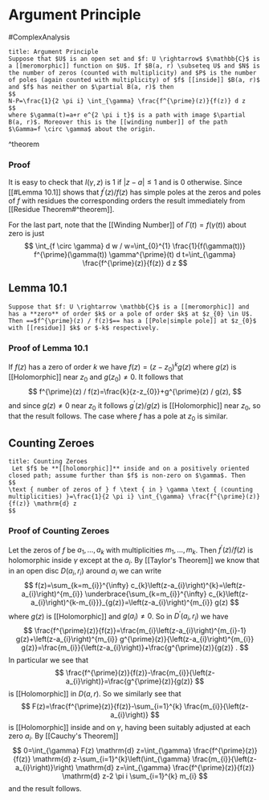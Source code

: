 # Argument Principle
#ComplexAnalysis 

```ad-theorem
title: Argument Principle
Suppose that $U$ is an open set and $f: U \rightarrow$ $\mathbb{C}$ is a [[meromorphic]] function on $U$. If $B(a, r) \subseteq U$ and $N$ is the number of zeros (counted with multiplicity) and $P$ is the number of poles (again counted with multiplicity) of $f$ [[inside]] $B(a, r)$ and $f$ has neither on $\partial B(a, r)$ then
$$
N-P=\frac{1}{2 \pi i} \int_{\gamma} \frac{f^{\prime}(z)}{f(z)} d z
$$
where $\gamma(t)=a+r e^{2 \pi i t}$ is a path with image $\partial B(a, r)$. Moreover this is the [[winding number]] of the path $\Gamma=f \circ \gamma$ about the origin.
```
^theorem

### Proof
It is easy to check that $I(\gamma, z)$ is 1 if $|z-a| \leq 1$ and is 0 otherwise. Since [[#Lemma 10.1]] shows that $f^{\prime}(z) / f(z)$ has simple poles at the zeros and poles of $f$ with residues the corresponding orders the result immediately from [[Residue Theorem#^theorem]].

For the last part, note that the [[Winding Number]] of $\Gamma(t)=f(\gamma(t))$ about zero is just
$$
\int_{f \circ \gamma} d w / w=\int_{0}^{1} \frac{1}{f(\gamma(t))} f^{\prime}(\gamma(t)) \gamma^{\prime}(t) d t=\int_{\gamma} \frac{f^{\prime}(z)}{f(z)} d z
$$

## Lemma 10.1
```ad-theorem
Suppose that $f: U \rightarrow \mathbb{C}$ is a [[meromorphic]] and has a **zero** of order $k$ or a pole of order $k$ at $z_{0} \in U$. Then ==$f^{\prime}(z) / f(z)$== has a [[Pole|simple pole]] at $z_{0}$ with [[residue]] $k$ or $-k$ respectively.
```

### Proof of Lemma 10.1
If $f(z)$ has a zero of order $k$ we have $f(z)=\left(z-z_{0}\right)^{k} g(z)$ where $g(z)$ is [[Holomorphic]] near $z_{0}$ and $g\left(z_{0}\right) \neq 0$. It follows that
$$
f^{\prime}(z) / f(z)=\frac{k}{z-z_{0}}+g^{\prime}(z) / g(z),
$$
and since $g(z) \neq 0$ near $z_{0}$ it follows $g^{\prime}(z) / g(z)$ is [[Holomorphic]] near $z_{0}$, so that the result follows. The case where $f$ has a pole at $z_{0}$ is similar.


## Counting Zeroes
```ad-algorithm
title: Counting Zeroes
 Let $f$ be **[[holomorphic]]** inside and on a positively oriented closed path; assume further than $f$ is non-zero on $\gamma$. Then
$$
\text { number of zeros of } f \text { in } \gamma \text { (counting multiplicities) }=\frac{1}{2 \pi i} \int_{\gamma} \frac{f^{\prime}(z)}{f(z)} \mathrm{d} z
$$
```

### Proof of Counting Zeroes
Let the zeros of $f$ be $a_{1}, \ldots, a_{k}$ with multiplicities $m_{1}, \ldots, m_{k}$. Then $f^{\prime}(z) / f(z)$ is holomorphic inside $\gamma$ except at the $a_{i}$. By [[Taylor's Theorem]] we know that in an open disc $D\left(a_{i}, r_{i}\right)$ around $a_{i}$ we can write
$$
f(z)=\sum_{k=m_{i}}^{\infty} c_{k}\left(z-a_{i}\right)^{k}=\left(z-a_{i}\right)^{m_{i}} \underbrace{\sum_{k=m_{i}}^{\infty} c_{k}\left(z-a_{i}\right)^{k-m_{i}}}_{g(z)}=\left(z-a_{i}\right)^{m_{i}} g(z)
$$
where $g(z)$ is [[Holomorphic]] and $g\left(a_{i}\right) \neq 0$. So in $D^{\prime}\left(a_{i}, r_{i}\right)$ we have
$$
\frac{f^{\prime}(z)}{f(z)}=\frac{m_{i}\left(z-a_{i}\right)^{m_{i}-1} g(z)+\left(z-a_{i}\right)^{m_{i}} g^{\prime}(z)}{\left(z-a_{i}\right)^{m_{i}} g(z)}=\frac{m_{i}}{\left(z-a_{i}\right)}+\frac{g^{\prime}(z)}{g(z)} .
$$
In particular we see that
$$
\frac{f^{\prime}(z)}{f(z)}-\frac{m_{i}}{\left(z-a_{i}\right)}=\frac{g^{\prime}(z)}{g(z)}
$$
is [[Holomorphic]] in $D(a, r)$. So we similarly see that
$$
F(z)=\frac{f^{\prime}(z)}{f(z)}-\sum_{i=1}^{k} \frac{m_{i}}{\left(z-a_{i}\right)}
$$
is [[Holomorphic]] inside and on $\gamma$, having been suitably adjusted at each zero $a_{i}$. By [[Cauchy's Theorem]]
$$
0=\int_{\gamma} F(z) \mathrm{d} z=\int_{\gamma} \frac{f^{\prime}(z)}{f(z)} \mathrm{d} z-\sum_{i=1}^{k}\left(\int_{\gamma} \frac{m_{i}}{\left(z-a_{i}\right)}\right) \mathrm{d} z=\int_{\gamma} \frac{f^{\prime}(z)}{f(z)} \mathrm{d} z-2 \pi i \sum_{i=1}^{k} m_{i}
$$
and the result follows.